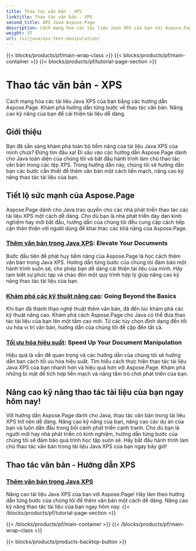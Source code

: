 ```yaml
---
title: Thao tác văn bản - XPS
linktitle: Thao tác văn bản - XPS
second_title: API Java Aspose.Page
description: Cách mạng hóa các tài liệu Java XPS của bạn với Aspose.Page. Khám phá hướng dẫn từng bước về thao tác văn bản. Nâng cao kỹ năng của bạn để cải thiện tài liệu dễ dàng.
weight: 37
url: /vi/java/xps-text-manipulation/
---
```


{{< blocks/products/pf/main-wrap-class >}}
{{< blocks/products/pf/main-container >}}
{{< blocks/products/pf/tutorial-page-section >}}

# Thao tác văn bản - XPS


Cách mạng hóa các tài liệu Java XPS của bạn bằng các hướng dẫn Aspose.Page. Khám phá hướng dẫn từng bước về thao tác văn bản. Nâng cao kỹ năng của bạn để cải thiện tài liệu dễ dàng.

## Giới thiệu

Bạn đã sẵn sàng khám phá toàn bộ tiềm năng của tài liệu Java XPS của mình chưa? Đừng tìm đâu xa! Đi sâu vào các hướng dẫn Aspose.Page dành cho Java toàn diện của chúng tôi và bắt đầu hành trình làm chủ thao tác văn bản trong các tệp XPS. Trong hướng dẫn này, chúng tôi sẽ hướng dẫn bạn các bước cần thiết để thêm văn bản một cách liền mạch, nâng cao kỹ năng thao tác tài liệu của bạn.

## Tiết lộ sức mạnh của Aspose.Page

Aspose.Page dành cho Java trao quyền cho các nhà phát triển thao tác các tài liệu XPS một cách dễ dàng. Cho dù bạn là nhà phát triển dày dạn kinh nghiệm hay mới bắt đầu, hướng dẫn của chúng tôi đều cung cấp cách tiếp cận thân thiện với người dùng để khai thác các khả năng của Aspose.Page.

### [Thêm văn bản trong Java XPS](./add-text/): Elevate Your Documents

Bước đầu tiên để phát huy tiềm năng của Aspose.Page là học cách thêm văn bản trong Java XPS. Hướng dẫn từng bước của chúng tôi đảm bảo một hành trình suôn sẻ, cho phép bạn dễ dàng cải thiện tài liệu của mình. Hãy tạm biệt sự phức tạp và chào đón một quy trình hợp lý giúp nâng cao kỹ năng thao tác tài liệu của bạn.

### [Khám phá các kỹ thuật nâng cao](#): Going Beyond the Basics

Khi bạn đã thành thạo nghệ thuật thêm văn bản, đã đến lúc khám phá các kỹ thuật nâng cao. Khám phá cách Aspose.Page cho Java có thể đưa thao tác tài liệu của bạn lên một tầm cao mới. Từ các tùy chọn định dạng đến tối ưu hóa vị trí văn bản, hướng dẫn của chúng tôi đề cập đến tất cả.

### [Tối ưu hóa hiệu suất](#): Speed Up Your Document Manipulation

Hiệu quả là vấn đề quan trọng và các hướng dẫn của chúng tôi sẽ hướng dẫn bạn cách tối ưu hóa hiệu suất. Tìm hiểu cách thực hiện thao tác tài liệu Java XPS của bạn nhanh hơn và hiệu quả hơn với Aspose.Page. Khám phá những bí mật để tích hợp liền mạch và nâng tầm trò chơi phát triển của bạn.

## Nâng cao kỹ năng thao tác tài liệu của bạn ngay hôm nay!

Với hướng dẫn Aspose.Page dành cho Java, thao tác văn bản trong tài liệu XPS trở nên dễ dàng. Nâng cao kỹ năng của bạn, nâng cao các dự án của bạn và luôn dẫn đầu trong bối cảnh phát triển cạnh tranh. Cho dù bạn là người mới hay nhà phát triển có kinh nghiệm, hướng dẫn từng bước của chúng tôi sẽ đảm bảo quá trình học tập suôn sẻ. Hãy bắt đầu hành trình làm chủ thao tác văn bản trong tài liệu Java XPS của bạn ngay bây giờ!
## Thao tác văn bản - Hướng dẫn XPS
### [Thêm văn bản trong Java XPS](./add-text/)
Nâng cao tài liệu Java XPS của bạn với Aspose.Page! Hãy làm theo hướng dẫn từng bước của chúng tôi để thêm văn bản một cách dễ dàng. Nâng cao kỹ năng thao tác tài liệu của bạn ngay hôm nay.
{{< /blocks/products/pf/tutorial-page-section >}}

{{< /blocks/products/pf/main-container >}}
{{< /blocks/products/pf/main-wrap-class >}}

{{< blocks/products/products-backtop-button >}}
